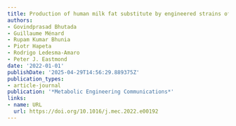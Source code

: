 ```yaml
---
title: Production of human milk fat substitute by engineered strains of Yarrowia lipolytica
authors:
- Govindprasad Bhutada
- Guillaume Ménard
- Rupam Kumar Bhunia
- Piotr Hapeta
- Rodrigo Ledesma‐Amaro
- Peter J. Eastmond
date: '2022-01-01'
publishDate: '2025-04-29T14:56:29.889375Z'
publication_types:
- article-journal
publication: '*Metabolic Engineering Communications*'
links:
- name: URL
  url: https://doi.org/10.1016/j.mec.2022.e00192
---
```

